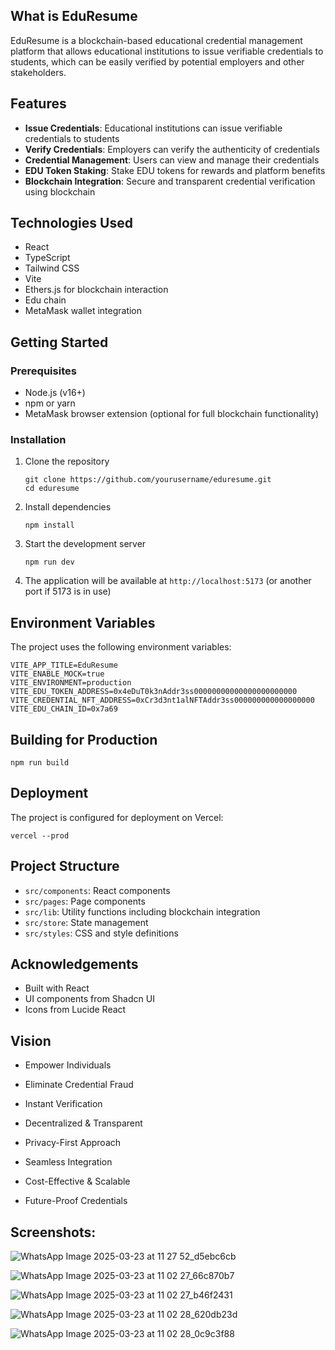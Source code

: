 ## What is EduResume

EduResume is a blockchain-based educational credential management platform that allows educational institutions to issue verifiable credentials to students, which can be easily verified by potential employers and other stakeholders.

## Features

- **Issue Credentials**: Educational institutions can issue verifiable credentials to students
- **Verify Credentials**: Employers can verify the authenticity of credentials
- **Credential Management**: Users can view and manage their credentials
- **EDU Token Staking**: Stake EDU tokens for rewards and platform benefits
- **Blockchain Integration**: Secure and transparent credential verification using blockchain

## Technologies Used

- React
- TypeScript
- Tailwind CSS
- Vite
- Ethers.js for blockchain interaction
- Edu chain
- MetaMask wallet integration

## Getting Started

### Prerequisites

- Node.js (v16+)
- npm or yarn
- MetaMask browser extension (optional for full blockchain functionality)

### Installation

1. Clone the repository
   ```
   git clone https://github.com/yourusername/eduresume.git
   cd eduresume
   ```

2. Install dependencies
   ```
   npm install
   ```

3. Start the development server
   ```
   npm run dev
   ```

4. The application will be available at `http://localhost:5173` (or another port if 5173 is in use)

## Environment Variables

The project uses the following environment variables:

```
VITE_APP_TITLE=EduResume
VITE_ENABLE_MOCK=true
VITE_ENVIRONMENT=production
VITE_EDU_TOKEN_ADDRESS=0x4eDuT0k3nAddr3ss00000000000000000000000
VITE_CREDENTIAL_NFT_ADDRESS=0xCr3d3nt1alNFTAddr3ss000000000000000000
VITE_EDU_CHAIN_ID=0x7a69
```

## Building for Production

```
npm run build
```

## Deployment

The project is configured for deployment on Vercel:

```
vercel --prod
```

## Project Structure

- `src/components`: React components
- `src/pages`: Page components
- `src/lib`: Utility functions including blockchain integration
- `src/store`: State management
- `src/styles`: CSS and style definitions



## Acknowledgements

- Built with React
- UI components from Shadcn UI
- Icons from Lucide React


## Vision 

- Empower Individuals

- Eliminate Credential Fraud 

- Instant Verification

- Decentralized & Transparent 

- Privacy-First Approach  

- Seamless Integration 

- Cost-Effective & Scalable  

- Future-Proof Credentials 


## Screenshots:

![WhatsApp Image 2025-03-23 at 11 27 52_d5ebc6cb](https://github.com/user-attachments/assets/23f1b9a1-ec87-47a4-ab2b-f7f84bad1b88)

![WhatsApp Image 2025-03-23 at 11 02 27_66c870b7](https://github.com/user-attachments/assets/147bbd3a-66e2-4e62-b9db-d74532673a4f)

![WhatsApp Image 2025-03-23 at 11 02 27_b46f2431](https://github.com/user-attachments/assets/2e359b53-4c74-414f-9d31-9e273e94fa5b)

![WhatsApp Image 2025-03-23 at 11 02 28_620db23d](https://github.com/user-attachments/assets/edd5dd8d-34ce-4c5a-bdff-bd92b9966a53)

![WhatsApp Image 2025-03-23 at 11 02 28_0c9c3f88](https://github.com/user-attachments/assets/19cb2084-418d-4b96-8e72-33202852611c)







